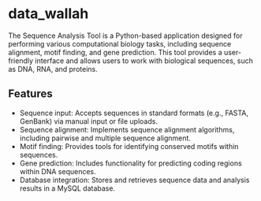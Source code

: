 # data_wallah
The Sequence Analysis Tool is a Python-based application designed for performing various computational biology tasks, including sequence alignment, motif finding, and gene prediction. This tool provides a user-friendly interface and allows users to work with biological sequences, such as DNA, RNA, and proteins.

## Features

- Sequence input: Accepts sequences in standard formats (e.g., FASTA, GenBank) via manual input or file uploads.
- Sequence alignment: Implements sequence alignment algorithms, including pairwise and multiple sequence alignment.
- Motif finding: Provides tools for identifying conserved motifs within sequences.
- Gene prediction: Includes functionality for predicting coding regions within DNA sequences.
- Database integration: Stores and retrieves sequence data and analysis results in a MySQL database.
